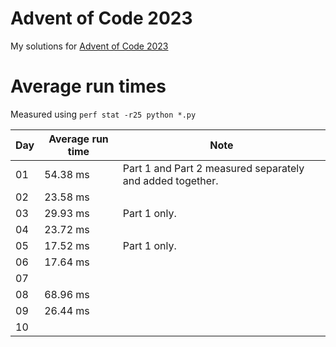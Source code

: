 # Advent of Code 2023

My solutions for [Advent of Code 2023](https://adventofcode.com/2023)

# Average run times

Measured using `perf stat -r25 python *.py`

| Day | Average run time | Note                                                      |
| --- | ---------------- | --------------------------------------------------------- |
| 01  | 54.38 ms         | Part 1 and Part 2 measured separately and added together. |
| 02  | 23.58 ms         |                                                           |
| 03  | 29.93 ms         | Part 1 only.                                              |
| 04  | 23.72 ms         |                                                           |
| 05  | 17.52 ms         | Part 1 only.                                              |
| 06  | 17.64 ms         |                                                           |
| 07  |                  |                                                           |
| 08  | 68.96 ms         |                                                           |
| 09  | 26.44 ms         |                                                           |
| 10  |                  |                                                           |
